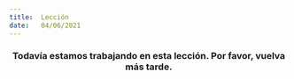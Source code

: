 ```yaml
---
title:  Lección
date:   04/06/2021
---
```


### <center>Todavía estamos trabajando en esta lección. Por favor, vuelva más tarde.</center>